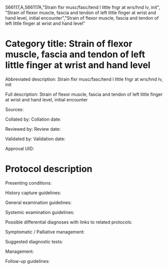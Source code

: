 S66117,A,S66117A,"Strain flxr musc/fasc/tend l little fngr at wrs/hnd lv, init", "Strain of flexor muscle, fascia and tendon of left little finger at wrist and hand level, initial encounter","Strain of flexor muscle, fascia and tendon of left little finger at wrist and hand level"
# Category title: Strain of flexor muscle, fascia and tendon of left little finger at wrist and hand level

Abbreviated description: Strain flxr musc/fasc/tend l little fngr at wrs/hnd lv, init

Full description: Strain of flexor muscle, fascia and tendon of left little finger at wrist and hand level, initial encounter

Sources:

Collated by:
Collation date:

Reviewed by:
Review date:

Validated by:
Validation date:

Approval UID:

# Protocol description

Presenting conditions:

History capture guidelines:

General examination guidelines:

Systemic examination guidelines:

Possible differential diagnoses with links to related protocols:

Symptomatic / Palliative management:

Suggested diagnostic tests:

Management:

Follow-up guidelines:
